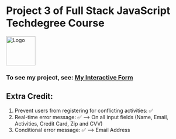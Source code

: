 # Project 3 of Full Stack JavaScript Techdegree Course

<p>
<img src="https://uploads.teamtreehouse.com/production/profile-photos/8931982/thumb_IMG_3204_2-5-profile.jpg" alt="Logo" width="80" height="80">
</p>

### To see my project, see: <a href="https://misaruiz.github.io/03-interactive-form/" target="_blank">My Interactive Form</a>

## Extra Credit:

1. Prevent users from registering for conflicting activities: ✅
2. Real-time error message: ✅ --> On all input fields (Name, Email, Activities, Credit Card, Zip and CVV)
3. Conditional error message: ✅ --> Email Address
